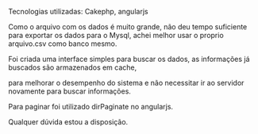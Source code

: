 Tecnologias utilizadas: Cakephp, angularjs 

Como o arquivo com os dados é muito grande, não deu tempo suficiente para exportar os dados para o Mysql, achei melhor usar o proprio arquivo.csv como banco mesmo.

Foi criada uma interface simples para buscar os dados, as informações já buscados são armazenados em cache, 

para melhorar o desempenho do sistema e não necessitar ir ao servidor novamente para buscar informações.

Para paginar foi utilizado dirPaginate no angularjs.

Qualquer dúvida estou a disposição.

